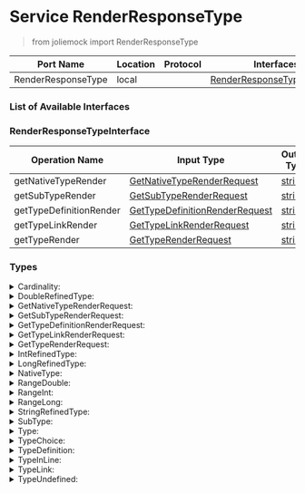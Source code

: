 <!-- markdownlint-disable -->
<!-- editorconfig-checker-disable -->
<!-- cSpell:disable -->

# Service RenderResponseType

> from joliemock import RenderResponseType

| Port Name | Location | Protocol | Interfaces |
| --- | --- | --- | --- |
| RenderResponseType | local | | <a href='#RenderResponseTypeInterface'>RenderResponseTypeInterface</a> |

### List of Available Interfaces

### RenderResponseTypeInterface

| Operation Name | Input Type | Output Type | Faults | Description |
| --- | --- | --- | --- | --- |
| getNativeTypeRender | <a href="#GetNativeTypeRenderRequest">GetNativeTypeRenderRequest</a> | <a href='#string'>string</a> | - |  |
| getSubTypeRender | <a href="#GetSubTypeRenderRequest">GetSubTypeRenderRequest</a> | <a href='#string'>string</a> | - |  |
| getTypeDefinitionRender | <a href="#GetTypeDefinitionRenderRequest">GetTypeDefinitionRenderRequest</a> | <a href='#string'>string</a> | - |  |
| getTypeLinkRender | <a href="#GetTypeLinkRenderRequest">GetTypeLinkRenderRequest</a> | <a href='#string'>string</a> | - |  |
| getTypeRender | <a href="#GetTypeRenderRequest">GetTypeRenderRequest</a> | <a href='#string'>string</a> | - |  |


### Types

<details>
<summary><span id="Cardinality">Cardinality: 
</span>
</summary>

##### Type Declaration
<pre>
void &#123;
&nbsp;&nbsp;min[1,1]: int // 
&nbsp;&nbsp;max[0,1]: int // 
&nbsp;&nbsp;infinite[0,1]: int // 
&#125;
</pre>
</details>
<details>
<summary><span id="DoubleRefinedType">DoubleRefinedType: 
</span>
</summary>

##### Type Declaration
<pre>
void &#123;
&nbsp;&nbsp;ranges[1,1]: <a href='#RangeDouble'>RangeDouble</a> // 
&#125;
</pre>
</details>
<details>
<summary><span id="GetNativeTypeRenderRequest">GetNativeTypeRenderRequest: 
</span>
</summary>

##### Type Declaration
<pre>
void &#123;
&nbsp;&nbsp;native_type[1,1]: <a href='#NativeType'>NativeType</a> // 
&nbsp;&nbsp;text[0,1]: string // 
&#125;
</pre>
</details>
<details>
<summary><span id="GetSubTypeRenderRequest">GetSubTypeRenderRequest: 
</span>
</summary>

##### Type Declaration
<pre>
void &#123;
&nbsp;&nbsp;path[1,1]: string // 
&nbsp;&nbsp;types[0,1]: <a href='#TypeDefinition'>TypeDefinition</a> // 
&nbsp;&nbsp;sub_type[1,1]: <a href='#SubType'>SubType</a> // 
&nbsp;&nbsp;vector_depth[1,1]: int // 
&#125;
</pre>
</details>
<details>
<summary><span id="GetTypeDefinitionRenderRequest">GetTypeDefinitionRenderRequest: 
</span>
</summary>

##### Type Declaration
<pre>
void &#123;
&nbsp;&nbsp;path[1,1]: string // 
&nbsp;&nbsp;types[0,1]: <a href='#TypeDefinition'>TypeDefinition</a> // 
&nbsp;&nbsp;type_name[1,1]: string // 
&nbsp;&nbsp;vector_depth[1,1]: int // 
&#125;
</pre>
</details>
<details>
<summary><span id="GetTypeLinkRenderRequest">GetTypeLinkRenderRequest: 
</span>
</summary>

##### Type Declaration
<pre>
void &#123;
&nbsp;&nbsp;path[1,1]: string // 
&nbsp;&nbsp;types[0,1]: <a href='#TypeDefinition'>TypeDefinition</a> // 
&nbsp;&nbsp;type[1,1]: <a href='#TypeLink'>TypeLink</a> // 
&nbsp;&nbsp;vector_depth[1,1]: int // 
&#125;
</pre>
</details>
<details>
<summary><span id="GetTypeRenderRequest">GetTypeRenderRequest: 
</span>
</summary>

##### Type Declaration
<pre>
void &#123;
&nbsp;&nbsp;path[1,1]: string // 
&nbsp;&nbsp;types[0,1]: <a href='#TypeDefinition'>TypeDefinition</a> // 
&nbsp;&nbsp;type[1,1]: <a href='#Type'>Type</a> // 
&nbsp;&nbsp;vector_depth[1,1]: int // 
&#125;
</pre>
</details>
<details>
<summary><span id="IntRefinedType">IntRefinedType: 
</span>
</summary>

##### Type Declaration
<pre>
void &#123;
&nbsp;&nbsp;ranges[1,1]: <a href='#RangeInt'>RangeInt</a> // 
&#125;
</pre>
</details>
<details>
<summary><span id="LongRefinedType">LongRefinedType: 
</span>
</summary>

##### Type Declaration
<pre>
void &#123;
&nbsp;&nbsp;ranges[1,1]: <a href='#RangeLong'>RangeLong</a> // 
&#125;
</pre>
</details>
<details>
<summary><span id="NativeType">NativeType: 
</span>
</summary>

##### Type Declaration
<pre>
void &#123;
&nbsp;&nbsp;string_type[1,1]: bool &#123;
&nbsp;&nbsp;&nbsp;&nbsp;refined_type[0,1]: <a href='#StringRefinedType'>StringRefinedType</a> // 
&nbsp;&nbsp;&#125; // 
&#125;
|void &#123;
&nbsp;&nbsp;int_type[1,1]: bool &#123;
&nbsp;&nbsp;&nbsp;&nbsp;refined_type[0,1]: <a href='#IntRefinedType'>IntRefinedType</a> // 
&nbsp;&nbsp;&#125; // 
&#125;
|void &#123;
&nbsp;&nbsp;double_type[1,1]: bool &#123;
&nbsp;&nbsp;&nbsp;&nbsp;refined_type[0,1]: <a href='#DoubleRefinedType'>DoubleRefinedType</a> // 
&nbsp;&nbsp;&#125; // 
&#125;
|void &#123;
&nbsp;&nbsp;any_type[1,1]: bool // 
&#125;
|void &#123;
&nbsp;&nbsp;void_type[1,1]: bool // 
&#125;
|void &#123;
&nbsp;&nbsp;raw_type[1,1]: bool // 
&#125;
|void &#123;
&nbsp;&nbsp;bool_type[1,1]: bool // 
&#125;
|void &#123;
&nbsp;&nbsp;long_type[1,1]: bool &#123;
&nbsp;&nbsp;&nbsp;&nbsp;refined_type[0,1]: <a href='#LongRefinedType'>LongRefinedType</a> // 
&nbsp;&nbsp;&#125; // 
&#125;







</pre>
</details>
<details>
<summary><span id="RangeDouble">RangeDouble: 
</span>
</summary>

##### Type Declaration
<pre>
void &#123;
&nbsp;&nbsp;min[1,1]: double // 
&nbsp;&nbsp;max[0,1]: double // 
&#125;
|void &#123;
&nbsp;&nbsp;min[1,1]: double // 
&nbsp;&nbsp;infinite[1,1]: bool // 
&#125;

</pre>
</details>
<details>
<summary><span id="RangeInt">RangeInt: 
</span>
</summary>

##### Type Declaration
<pre>
void &#123;
&nbsp;&nbsp;min[1,1]: int // 
&nbsp;&nbsp;max[0,1]: int // 
&#125;
|void &#123;
&nbsp;&nbsp;min[1,1]: int // 
&nbsp;&nbsp;infinite[1,1]: bool // 
&#125;

</pre>
</details>
<details>
<summary><span id="RangeLong">RangeLong: 
</span>
</summary>

##### Type Declaration
<pre>
void &#123;
&nbsp;&nbsp;min[1,1]: long // 
&nbsp;&nbsp;max[0,1]: long // 
&#125;
|void &#123;
&nbsp;&nbsp;min[1,1]: long // 
&nbsp;&nbsp;infinite[1,1]: bool // 
&#125;

</pre>
</details>
<details>
<summary><span id="StringRefinedType">StringRefinedType: 
</span>
</summary>

##### Type Declaration
<pre>
void &#123;
&nbsp;&nbsp;length[1,1]: <a href='#RangeInt'>RangeInt</a> // 
&#125;
|void &#123;
&nbsp;&nbsp;enum[1,1]: string // 
&#125;
|void &#123;
&nbsp;&nbsp;regex[1,1]: string // 
&#125;


</pre>
</details>
<details>
<summary><span id="SubType">SubType: 
</span>
</summary>

##### Type Declaration
<pre>
void &#123;
&nbsp;&nbsp;documentation[0,1]: string // 
&nbsp;&nbsp;name[1,1]: string // 
&nbsp;&nbsp;type[1,1]: <a href='#Type'>Type</a> // 
&nbsp;&nbsp;cardinality[1,1]: <a href='#Cardinality'>Cardinality</a> // 
&#125;
</pre>
</details>
<details>
<summary><span id="Type">Type: 
</span>
</summary>

##### Type Declaration
<pre>
<a href='#TypeInLine'>TypeInLine</a>
|<a href='#TypeLink'>TypeLink</a>
|<a href='#TypeChoice'>TypeChoice</a>
|<a href='#TypeUndefined'>TypeUndefined</a>



</pre>
</details>
<details>
<summary><span id="TypeChoice">TypeChoice: 
</span>
</summary>

##### Type Declaration
<pre>
void &#123;
&nbsp;&nbsp;choice[1,1]: void &#123;
&nbsp;&nbsp;&nbsp;&nbsp;left_type[1,1]: <a href='#TypeInLine'>TypeInLine</a>
|<a href='#TypeLink'>TypeLink</a>
 // 
&nbsp;&nbsp;&nbsp;&nbsp;right_type[1,1]: <a href='#Type'>Type</a> // 
&nbsp;&nbsp;&#125; // 
&#125;
</pre>
</details>
<details>
<summary><span id="TypeDefinition">TypeDefinition: 
</span>
</summary>

##### Type Declaration
<pre>
void &#123;
&nbsp;&nbsp;documentation[0,1]: string // 
&nbsp;&nbsp;name[1,1]: string // 
&nbsp;&nbsp;type[1,1]: <a href='#Type'>Type</a> // 
&#125;
</pre>
</details>
<details>
<summary><span id="TypeInLine">TypeInLine: 
</span>
</summary>

##### Type Declaration
<pre>
void &#123;
&nbsp;&nbsp;root_type[1,1]: <a href='#NativeType'>NativeType</a> // 
&nbsp;&nbsp;sub_type[0,1]: <a href='#SubType'>SubType</a> // 
&#125;
</pre>
</details>
<details>
<summary><span id="TypeLink">TypeLink: 
</span>
</summary>

##### Type Declaration
<pre>
void &#123;
&nbsp;&nbsp;link_name[1,1]: string // 
&#125;
</pre>
</details>
<details>
<summary><span id="TypeUndefined">TypeUndefined: 
</span>
</summary>

##### Type Declaration
<pre>
void &#123;
&nbsp;&nbsp;undefined[1,1]: bool // 
&#125;
</pre>
</details>
